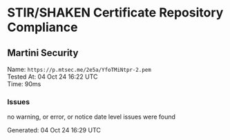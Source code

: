 # STIR/SHAKEN Certificate Repository Compliance

## Martini Security

Name: `https://p.mtsec.me/2e5a/YfoTMiNtpr-2.pem`\
Tested At: 04 Oct 24 16:22 UTC\
Time: 90ms

### Issues

no warning, or error, or notice date level issues were found

Generated: 04 Oct 24 16:29 UTC